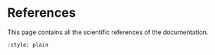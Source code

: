 # References

This page contains all the scientific references of the documentation.

```{bibliography} references.bib
:style: plain
```
